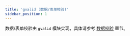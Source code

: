 ```yaml
---
title: 'gvalid (数据/表单校验)'
sidebar_position: 1
---
```


数据/表单校验由 `gvalid` 模块实现，具体请参考 [数据校验](output/goframe-v1.15-md/核心组件/数据校验) 章节。